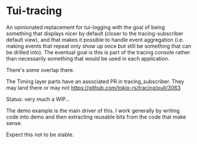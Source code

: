 # Tui-tracing

An opinionated replacement for tui-logging with the goal of being something that displays nicer by
default (closer to the tracing-subscriber default view), and that makes it possible to handle event
aggregation (i.e. making events that repeat only show up once but still be something that can be
drilled into). The eventual goal is this is part of the tracing console rather than necessarily
something that would be used in each application.

There's some overlap there.

The Timing layer parts have an associated PR in tracing_subscriber. They may land there or may not
<https://github.com/tokio-rs/tracing/pull/3063>

Status: very much a WIP...

The demo example is the main driver of this. I work generally by writing code into demo and then
extracting reusable bits from the code that make sense.

Expect this not to be stable.
